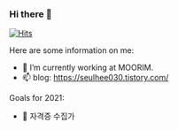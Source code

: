 ### Hi there 👋

[![Hits](https://hits.seeyoufarm.com/api/count/incr/badge.svg?url=https%3A%2F%2Fgithub.com%2Fpakseulhee&count_bg=%23428AC0&title_bg=%23555555&icon=&icon_color=%23E7E7E7&title=hits&edge_flat=false)](https://hits.seeyoufarm.com)


Here are some information on me:

- 🔭 I’m currently working at MOORIM.
- 📫 blog: https://seulhee030.tistory.com/


Goals for 2021:

- 💼 자격증 수집가 
